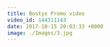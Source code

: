 ```yaml
---
title: Bostyx Promo video
video_id: 144311143
date: 2017-10-15 20:03:33 +0000
image: ./Images/3.jpg
---
```

